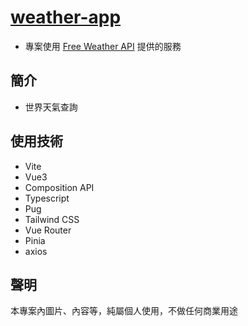 # <a href=https://weather-app-one-xi-17.vercel.app/ target=_blank>weather-app</a>

-   專案使用 [Free Weather API](https://www.weatherapi.com/) 提供的服務

## 簡介

-   世界天氣查詢

## 使用技術

-   Vite
-   Vue3
-   Composition API
-   Typescript
-   Pug
-   Tailwind CSS
-   Vue Router
-   Pinia
-   axios

## 聲明

本專案內圖片、內容等，純屬個人使用，不做任何商業用途
